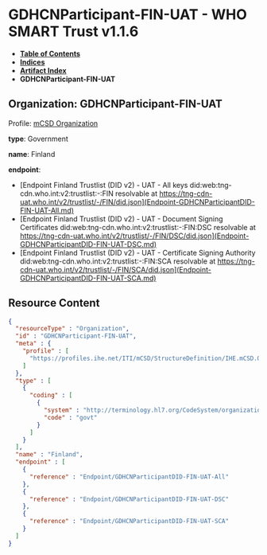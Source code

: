 # GDHCNParticipant-FIN-UAT - WHO SMART Trust v1.1.6

* [**Table of Contents**](toc.md)
* [**Indices**](indices.md)
* [**Artifact Index**](artifacts.md)
* **GDHCNParticipant-FIN-UAT**

## Organization: GDHCNParticipant-FIN-UAT

Profile: [mCSD Organization](https://profiles.ihe.net/ITI/mCSD/4.0.0/StructureDefinition-IHE.mCSD.Organization.html)

**type**: Government

**name**: Finland

**endpoint**: 

* [Endpoint Finland Trustlist (DID v2) - UAT - All keys did:web:tng-cdn.who.int:v2:trustlist:-:FIN resolvable at https://tng-cdn-uat.who.int/v2/trustlist/-/FIN/did.json](Endpoint-GDHCNParticipantDID-FIN-UAT-All.md)
* [Endpoint Finland Trustlist (DID v2) - UAT - Document Signing Certificates did:web:tng-cdn.who.int:v2:trustlist:-:FIN:DSC resolvable at https://tng-cdn-uat.who.int/v2/trustlist/-/FIN/DSC/did.json](Endpoint-GDHCNParticipantDID-FIN-UAT-DSC.md)
* [Endpoint Finland Trustlist (DID v2) - UAT - Certificate Signing Authority did:web:tng-cdn.who.int:v2:trustlist:-:FIN:SCA resolvable at https://tng-cdn-uat.who.int/v2/trustlist/-/FIN/SCA/did.json](Endpoint-GDHCNParticipantDID-FIN-UAT-SCA.md)



## Resource Content

```json
{
  "resourceType" : "Organization",
  "id" : "GDHCNParticipant-FIN-UAT",
  "meta" : {
    "profile" : [
      "https://profiles.ihe.net/ITI/mCSD/StructureDefinition/IHE.mCSD.Organization"
    ]
  },
  "type" : [
    {
      "coding" : [
        {
          "system" : "http://terminology.hl7.org/CodeSystem/organization-type",
          "code" : "govt"
        }
      ]
    }
  ],
  "name" : "Finland",
  "endpoint" : [
    {
      "reference" : "Endpoint/GDHCNParticipantDID-FIN-UAT-All"
    },
    {
      "reference" : "Endpoint/GDHCNParticipantDID-FIN-UAT-DSC"
    },
    {
      "reference" : "Endpoint/GDHCNParticipantDID-FIN-UAT-SCA"
    }
  ]
}

```
